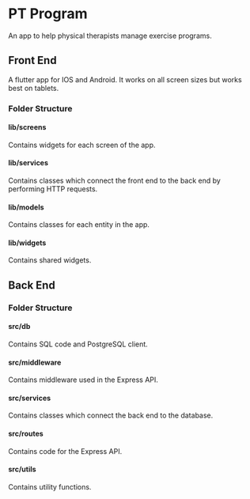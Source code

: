 # PT Program

An app to help physical therapists manage exercise programs.

## Front End

A flutter app for IOS and Android. It works on all screen sizes but works best on tablets.

### Folder Structure

#### lib/screens

Contains widgets for each screen of the app.

#### lib/services

Contains classes which connect the front end to the back end by performing HTTP requests.

#### lib/models

Contains classes for each entity in the app.

#### lib/widgets

Contains shared widgets.

## Back End

### Folder Structure

#### src/db

Contains SQL code and PostgreSQL client.

#### src/middleware

Contains middleware used in the Express API.

#### src/services

Contains classes which connect the back end to the database.

#### src/routes

Contains code for the Express API.

#### src/utils

Contains utility functions.
